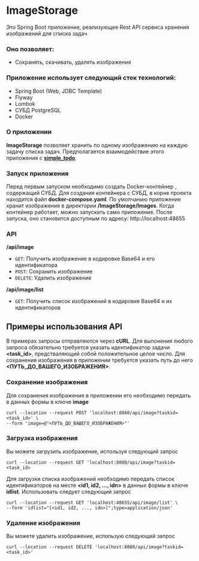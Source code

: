 # ImageStorage
Это Spring Boot приложение, реализующее Rest API сервиса хранения изображений для списка задач
### Оно позволяет:
- Сохранять, скачивать, удалять изображения

### Приложение использует следующий стек технологий:
- Spring Boot (Web, JDBC Template)
- Flyway
- Lombok
- СУБД PostgreSQL
- Docker

### О приложении
**ImageStorage** позволяет хранить по одному изображению на каждую задачу списка задач. Предполагается взаимодействие этого приложения с **[simple_todo](https://github.com/Eldar1163/simple_todo)**.
### Запуск приложения
Перед первым запуском необходимо создать Docker-контейнер , содержащий СУБД. Для создания контейнера с СУБД, в корне проекта находится файл **docker-compose.yaml**. По умолчанию приложение хранит изображения в директории **/ImageStorage/Images**. Когда контейнер работает, можно запускать само приложение. После запуска, оно становится доступным по адресу: http://localhost:48655
### API
**/api/image**

- `GET`: Получить изображение в кодировке Base64 и его идентификатора
- `POST`: Сохранить изображение
- `DELETE`: Удалить изображение

**/api/image/list**
- `GET`: Получить список изображений в кодировке Base64 и их идентификаторов

## Примеры использования API
В примерах запросы отправляются через **cURL**.
Для выпонения любого запроса обязательно требуется указать идентификатор задачи **<task_id>**, предстваляющий собой положительное целое число. Для сохранения изображения в приложении требуется указать путь до него **<ПУТЬ_ДО_ВАШЕГО_ИЗОБРАЖЕНИЯ>**.
### Сохранение изображения
Для сохранения изображения в приложении его необходимо передать в данных формы в ключе **image**
```
curl --location --request POST 'localhost:8080/api/image?taskid=<task_id>' \
--form 'image=@"<ПУТЬ_ДО_ВАШЕГО_ИЗОБРАЖЕНИЯ>"'
```
### Загрузка изображения
Вы можете загрузить изображение, используя следующий запрос
```
curl --location --request GET 'localhost:8080/api/image?taskid=<task_id>
```

Для загрузки списка изображений необходимо передать список идентификаторов на месте **<id1, id2, ..., idn>** в данных формы в ключе **idlist**.
Использовать следует следующий запрос
```
curl --location --request GET 'localhost:48655/api/image/list' \
--form 'idlist="[<id1, id2, ..., idn>]";type=application/json'
```

### Удаление изображения
Вы можете удалить изображение, использую следующий запрос
```
curl --location --request DELETE 'localhost:8080/api/image?taskid=<task_id>'
```

